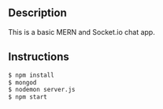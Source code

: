 ## Description
This is a basic MERN and Socket.io chat app.

## Instructions
```bash
$ npm install
$ mongod
$ nodemon server.js
$ npm start
```
